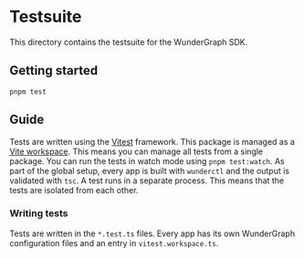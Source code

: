 # Testsuite

This directory contains the testsuite for the WunderGraph SDK.

## Getting started

```shell
pnpm test
```

## Guide

Tests are written using the [Vitest](https://vitest.dev/) framework. This package is managed as a [Vite workspace](https://vitest.dev/guide/workspace.html).
This means you can manage all tests from a single package. You can run the tests in watch mode using `pnpm test:watch`. As part of the global setup, every app is built with `wunderctl` and the output is validated with `tsc`. A test runs in a separate process. This means that the tests are isolated from each other.

### Writing tests

Tests are written in the `*.test.ts` files. Every app has its own WunderGraph configuration files and an entry in `vitest.workspace.ts`.
